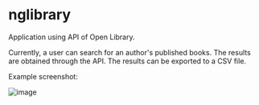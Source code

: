# nglibrary
Application using API of Open Library.

Currently, a user can search for an author's published books. The results are obtained through the API. The results can be exported to a CSV file.

Example screenshot:

![image](https://user-images.githubusercontent.com/76916353/187300349-0b0afc0a-b928-464d-b20c-42af92ed6c71.png)
